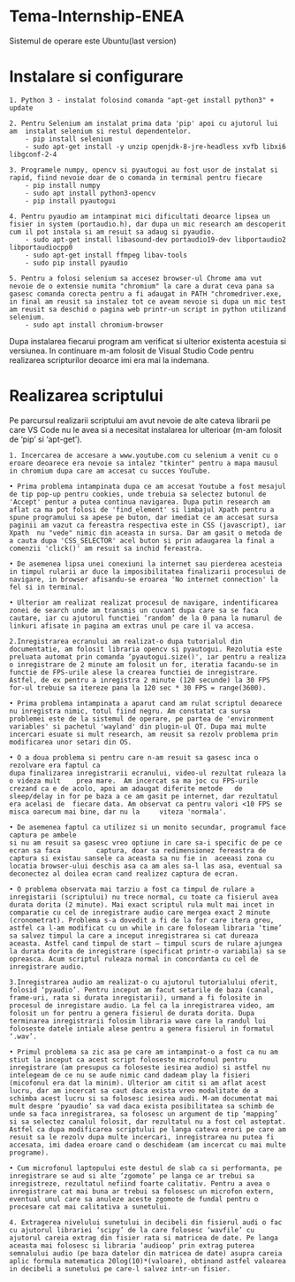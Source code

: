 # Tema-Internship-ENEA

Sistemul de operare este Ubuntu(last version)
# Instalare si configurare

	1. Python 3 - instalat folosind comanda "apt-get install python3" + update
	
	2. Pentru Selenium am instalat prima data 'pip' apoi cu ajutorul lui am  instalat selenium si restul dependentelor.
		- pip install selenium
		- sudo apt-get install -y unzip openjdk-8-jre-headless xvfb libxi6 libgconf-2-4
		
	3. Programele numpy, opencv si pyautogui au fost usor de instalat si rapid, fiind nevoie doar de o comanda in terminal pentru fiecare
		- pip install numpy
		- sudo apt install python3-opencv
		- pip install pyautogui
		
	4. Pentru pyaudio am intampinat mici dificultati deoarce lipsea un fisier in system (portaudio.h), dar dupa un mic research am descoperit cum il pot instala si am resuit sa adaug si pyaudio.
		- sudo apt-get install libasound-dev portaudio19-dev libportaudio2 libportaudiocpp0
		- sudo apt-get install ffmpeg libav-tools
		- sudo pip install pyaudio
	
	5. Pentru a folosi selenium sa accesez browser-ul Chrome ama vut nevoie de o extensie numita "chromium" la care a durat ceva pana sa gasesc comanda corecta pentru a fi adaugat in PATH "chromedriver.exe, in final am reusit sa instalez tot ce aveam nevoie si dupa un mic test am reusit sa deschid o pagina web printr-un script in python utilizand selenium.
		- sudo apt install chromium-browser
	
Dupa instalarea fiecarui program am verificat si ulterior existenta acestuia si versiunea.
In continuare m-am folosit de Visual Studio Code pentru realizarea scripturilor deoarce imi era mai la indemana.

# Realizarea scriptului
Pe parcursul realizarii scriptului am avut nevoie de alte cateva librarii pe care VS Code nu le avea si a necesitat instalarea lor ulterioar (m-am folosit de ‘pip’ si ‘apt-get’).

	1. Incercarea de accesare a www.youtube.com cu selenium a venit cu o eroare deoarece era nevoie sa intalez "tkinter" pentru a mapa mausul in chromium dupa care am accesat cu succes YouTube.

    • Prima problema intampinata dupa ce am accesat Youtube a fost mesajul de tip pop-up pentru cookies, unde trebuia sa selectez butonul de 'Accept' pentur a putea continua navigarea. Dupa putin research am aflat ca ma pot folosi de 'find_element' si limbajul Xpath pentru a spune programului sa apese pe buton, dar imediat ce am accesat sursa  paginii am vazut ca fereastra respectiva este in CSS (javascript), iar Xpath  nu "vede" nimic din aceasta in sursa. Dar am gasit o metoda de a cauta dupa 'CSS_SELECTOR' acel buton si prin adaugarea la final a comenzii 'click()' am resuit sa inchid fereastra.
    
    • De asemenea lipsa unei conexiuni la internet sau pierderea acesteia in timpul rularii ar duce la imposibilitatea finalizarii procesului de navigare, in browser afisandu-se eroarea 'No internet connection' la fel si in terminal.

    • Ulterior am realizat realizat procesul de navigare, indentificarea zonei de search unde am transmis un cuvant dupa care sa se faca cautare, iar cu ajutorul functiei ‘random’ de la 0 pana la numarul de linkuri afisate in pagina am extras unul pe care il va accesa.
	
	2.Inregistrarea ecranului am realizat-o dupa tutorialul din documentatie, am folosit libraria opencv si pyautogui. Rezolutia este preluata automat prin comanda ‘pyautogui.size()', iar pentru a realiza o inregistrare de 2 minute am folosit un for, iteratia facandu-se in functie de FPS-urile alese la crearea functiei de inregistrare. Astfel, de ex pentru a inregistra 2 minute (120 secunde) la 30 FPS for-ul trebuie sa itereze pana la 120 sec * 30 FPS = range(3600).

    • Prima problema intampinata a aparut cand am rulat scriptul deoarece nu inregistra nimic, totul fiind negru. Am constatat ca sursa problemei este de la sistemul de operare, pe partea de 'environment variables' si pachetul 'wayland' din plugin-ul QT. Dupa mai multe incercari esuate si mult research, am reusit sa rezolv problema prin modificarea unor setari din OS. 

    • O a doua problema si pentru care n-am resuit sa gasesc inca o rezolvare era faptul ca 
	dupa finalizarea inregistrarii ecranului, video-ul rezultat ruleaza la o videza mult 	prea mare. 	Am incercat sa ma joc cu FPS-urile crezand ca e de acolo, apoi am adaugat diferite metode 	de sleep/delay in for pe baza a ce am gasit pe internet, dar rezultatul era acelasi de 	fiecare data. Am observat ca pentru valori <10 FPS se misca oarecum mai bine, dar nu la 	viteza 'normala'.
	
    • De asemenea faptul ca utilizez si un monito secundar, programul face captura pe ambele
	si nu am resuit sa gasesc vreo optiune in care sa-i specific de pe ce ecran sa faca 		captura, doar sa redimensionez fereastra de captura si existau sansele ca aceasta sa nu fie in 	aceeasi zona cu locatia browser-ului deschis asa ca am ales sa-l las asa, eventual sa 	deconectez al doilea ecran cand realizez captura de ecran.

    • O problema observata mai tarziu a fost ca timpul de rulare a inregistarii (scriptului) nu trece normal, cu toate ca fisierul avea durata dorita (2 minute). Mai exact scriptul rula mult mai incet in comparatie cu cel de inregistrare audio care mergea exact 2 minute (cronometrat). Problema s-a dovedit a fi de la for care itera greu, astfel ca l-am modificat cu un while in care foloseam libraria ‘time’ sa salvez timpul la care a inceput inregistrarea si cat dureaza aceasta. Astfel cand timpul de start – timpul scurs de rulare ajungea la durata dorita de inregistrare (specificat printr-o variabila) sa se opreasca. Acum scriptul ruleaza normal in concordanta cu cel de inregistrare audio.
	
	3.Inregistrarea audio am realizat-o cu ajutorul tutorialului oferit, folosid ‘pyaudio’. Pentru inceput am facut setarile de baza (canal, frame-uri, rata si durata inregistarii), urmand a fi folosite in procesul de inregistare audio. La fel ca la inregistrarea video, am folosit un for pentru a genera fisierul de durata dorita. Dupa terminarea inregistrarii folosim libraria wave care la randul lui foloseste datele intiale alese pentru a genera fisierul in formatul ‘.wav’.

    • Primul problema sa zic asa pe care am intampinat-o a fost ca nu am stiut la inceput ca acest script foloseste microfonul pentru inregistrare (am presupus ca foloseste iesirea audio) si astfel nu intelegeam de ce nu se aude nimic cand dadeam play la fisieri (micofonul era dat la minim). Ulterior am citit si am aflat acest lucru, dar am incercat sa caut daca exista vreo modalitate de a schimba acest lucru si sa folosesc iesirea audi. M-am documentat mai mult despre ‘pyaudio’ sa vad daca exista posibilitatea sa schimb de unde sa faca inregistrarea, sa folosesc un argument de tip ‘mapping’ si sa selectez canalul folosit, dar rezultatul nu a fost cel asteptat. Astfel ca dupa modificarea scriptului pe langa cateva erori pe care am resuit sa le rezolv dupa multe incercari, inregistrarea nu putea fi accesata, imi dadea eroare cand o deschideam (am incercat cu mai multe programe).

    • Cum microfonul laptopului este destul de slab ca si performanta, pe inregistrare se aud si alte ‘zgomote’ pe langa ce ar trebui sa inregistreze, rezultatul nefiind foarte calitativ. Pentru a avea o inregistrare cat mai buna ar trebui sa folosesc un microfon extern, eventual unul care sa anuleze aceste zgomote de fundal pentru o procesare cat mai calitativa a sunetului.  

	4. Extragerea nivelului sunetului in decibeli din fisierul audi o fac cu ajutorul librariei ‘scipy’ de la care folosesc ‘wavfile’ cu ajutorul careia extrag din fisier rata si matricea de date. Pe langa aceasta mai folosesc si libraria ‘audioop’ prin extrag puterea semnalului audio (pe baza datelor din matricea de date) asupra careia aplic formula matematica 20log(10)*(valoare), obtinand astfel valoarea in decibeli a sunetului pe care-l salvez intr-un fisier.
